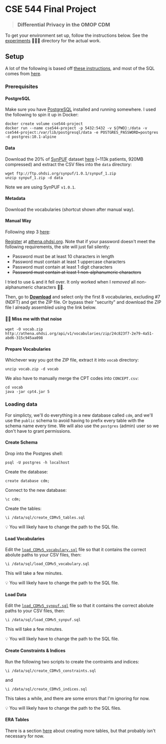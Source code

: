 # CSE 544 Final Project
> ### Differential Privacy in the OMOP CDM

To get your environment set up, follow the instructions below. See the [experiments](experiments) 👨🏻‍🔬 directory for the actual work.

## Setup

A lot of the following is based off [these instructions](https://github.com/OHDSI/ETL-CMS/blob/master/python_etl/README.md), and most
of the SQL comes from [here](https://github.com/OHDSI/ETL-CMS/tree/master/SQL).

### Prerequisites

#### PostgreSQL

Make sure you have [PostgreSQL](https://www.postgresql.org/download/) installed and running somewhere. I used the following to spin it up in Docker:

```
docker create volume cse544-project
docker run --name cse544-project -p 5432:5432 -v ${PWD}:/data -v cse544-project:/var/lib/postgresql/data -e POSTGRES_PASSWORD=postgres -d postgres:10.1-alpine
```

#### Data 

Download the 20% of [SynPUF](https://www.cms.gov/Research-Statistics-Data-and-Systems/Downloadable-Public-Use-Files/SynPUFs/DE_Syn_PUF.html) dataset [here](ftp://ftp.ohdsi.org/synpuf/1.0.1/synpuf_1.zip) (~113k patients, 920MB compressed) and extract the CSV files into the `data` directory:

```
wget ftp://ftp.ohdsi.org/synpuf/1.0.1/synpuf_1.zip
unzip synpuf_1.zip -d data
```

Note we are using SynPUF `v1.0.1`.

#### Metadata

Download the vocabularies (shortcut shown after manual way).

#### Manual Way

Following step 3 [here](https://github.com/OHDSI/ETL-CMS/blob/master/python_etl/README.md#3-download-cdmv5-vocabulary-files):

[Register](http://athena.ohdsi.org/auth/register) at [athena.ohdsi.org](http://athena.ohdsi.org). Note
that if your password doesn't meet the following requirements, the site will just fail silently:

* Password must be at least 10 characters in length
* Password must contain at least 1 uppercase characters
* Password must contain at least 1 digit characters
* ~~Password must contain at least 1 non-alphanumeric characters~~

I tried to use <kbd>&</kbd> and it fell over. It only worked when I _removed_ all non-alphanumeric characters 🤦🏻‍️.

Then, go to [**Download**](http://athena.ohdsi.org/vocabulary/list) and select only the first 8 vocabularies,
excluding #7 (NDFT) and get the ZIP file. Or bypass their "security" and download the ZIP file
I already assembled using the link below.

#### ☝🏼 Miss me with that noise

```
wget -O vocab.zip http://athena.ohdsi.org/api/v1/vocabularies/zip/24c823f7-2e79-4a51-abd6-315c945aa098
```

#### Prepare Vocabularies

Whichever way you got the ZIP file, extract it into `vocab` directory:

```
unzip vocab.zip -d vocab
```

We also have to manually merge the CPT codes into `CONCEPT.csv`:

```
cd vocab
java -jar cpt4.jar 5
```

### Loading data

For simplicty, we'll do everything in a new database called `cdm`, and we'll use the `public` schema to
avoid having to prefix every table with the schema name every time. We will also use the `postgres` (admin) user
so we don't have to grant permissions.

#### Create Schema

Drop into the Postgres shell:

```
psql -U postgres -h localhost
```

Create the database:

```
create database cdm;
```

Connect to the new database:

```
\c cdm;
```

Create the tables:

```
\i /data/sql/create_CDMv5_tables.sql
```

:bulb: You will likely have to change the path to the SQL file.

#### Load Vocabularies

Edit the [`load_CDMv5_vocabulary.sql`](sql/load_CDMv5_vocabulary.sql) file so that it contains the correct abolute paths to your CSV files, then:

```
\i /data/sql/load_CDMv5_vocabulary.sql
```

This will take a few minutes.

:bulb: You will likely have to change the path to the SQL file.

#### Load Data

Edit the [`load_CDMv5_synpuf.sql`](sql/load_CDMv5_synpuf.sql) file so that it contains the correct abolute paths to your CSV files, then:


```
\i /data/sql/load_CDMv5_synpuf.sql
```

This will take a few minutes.

:bulb: You will likely have to change the path to the SQL file.

#### Create Constraints & Indices

Run the following two scripts to create the contraints and indices:

```
\i /data/sql/create_CDMv5_constraints.sql
```

and

```
\i /data/sql/create_CDMv5_indices.sql
```

This takes a while, and there are some errors that I'm ignoring for now.

:bulb: You will likely have to change the path to the SQL files.

#### ERA Tables

There is a section [here](https://github.com/OHDSI/ETL-CMS/blob/master/python_etl/README.md#8-create-era-tables) about creating
more tables, but that probably isn't necessary for now.
